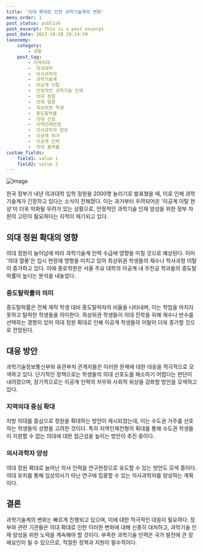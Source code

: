 ```yaml
---
title: '의대 확대로 인한 과학기술계의 변화'
menu_order: 1
post_status: publish
post_excerpt: This is a post excerpt
post_date: 2023-10-20 20:14:59
taxonomy:
    category:
        - 생활
    post_tag:
        - 지역의대
        -  의과대학
        -  의사과학자
        -  과학기술계
        -  이공계 이탈
        -  안정적인 과학기술 인재
        -  의대 정원
        -  의대 열풍
        -  최상위권 학생
        -  중도탈락률
        -  의대 선호
        -  지역인재전형
        -  의사과학자 양성
        -  이공계 위기
        -  이공계 인력
        -  의대 블랙홀
custom_fields:
    field1: value 1
    field2: value 2
---
```


![Image](https://imgnews.pstatic.net/image/584/2024/02/06/0000025893_001_20240206143701541.jpg?type=w647)


한국 정부가 내년 의과대학 입학 정원을 2000명 늘리기로 발표했을 때, 이로 인해 과학기술계가 긴장하고 있다는 소식이 전해졌다. 이는 과거부터 우려되어온 '이공계 이탈 현상'이 더욱 악화될 우려가 있는 상황으로, 안정적인 과학기술 인재 양성을 위한 정부 차원의 고민이 필요하다는 지적이 제기되고 있다.

## 의대 정원 확대의 영향

의대 정원이 늘어남에 따라 과학기술계 인력 수급에 영향을 미칠 것으로 예상된다. 이미 '의대 열풍'은 입시 현장에 영향을 미치고 있어 최상위권 학생들의 재수나 학사과정 이탈이 증가하고 있다. 이에 종로학원은 서울 주요 대학의 이공계 내 무전공 학과들의 중도탈락률이 높다는 분석을 내놓았다.

### 중도탈락률의 의미

중도탈락률은 전체 재적 학생 대비 중도탈락자의 비율을 나타내며, 이는 학업을 마치지 못하고 탈락한 학생들을 의미한다. 최상위권 학생들이 의대 진학을 위해 재수나 반수를 선택하는 경향이 있어 의대 정원 확대로 인해 이공계 학생들의 이탈이 더욱 증가할 것으로 전망된다.

## 대응 방안

과학기술정보통신부와 유관부처 관계자들은 이러한 문제에 대한 대응을 적극적으로 모색하고 있다. 단기적인 정책으로는 학생들의 의대 선호도를 해소하기 어렵다는 판단이 내려졌으며, 장기적으로는 이공계 인력의 처우와 사회적 위상을 강화할 방안을 모색하고 있다.

### 지역의대 중심 확대

지방 의대를 중심으로 정원을 확대하는 방안이 제시되었는데, 이는 수도권 거주를 선호하는 학생들의 성향을 고려한 것이다. 특히 지역인재전형의 확대를 통해 수도권 학생들이 지원할 수 없는 의대에 대한 접근성을 높이는 방안이 추진 중이다.

### 의사과학자 양성

의대 정원 확대로 늘어난 의사 인력을 연구현장으로 유도할 수 있는 방안도 모색 중이다. 의대 유치를 통해 임상의사가 아닌 연구에 집중할 수 있는 의사과학자를 양성하는 계획이다.

## 결론

과학기술계의 변화는 빠르게 진행되고 있으며, 이에 대한 적극적인 대응이 필요하다. 정부와 관련 기관들은 의대 확대로 인한 이러한 변화에 대해 신중히 대처하고, 과학기술 인재 양성을 위한 노력을 계속해야 할 것이다. 부족한 과학기술 인력은 국가 발전에 큰 장애요인이 될 수 있으므로, 적절한 정책과 지원이 필수적이다.
